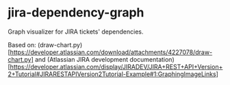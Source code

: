 jira-dependency-graph
=====================

Graph visualizer for JIRA tickets' dependencies.


Based on: (draw-chart.py)[https://developer.atlassian.com/download/attachments/4227078/draw-chart.py] and (Atlassian JIRA development documentation)[https://developer.atlassian.com/display/JIRADEV/JIRA+REST+API+Version+2+Tutorial#JIRARESTAPIVersion2Tutorial-Example#1:GraphingImageLinks]
